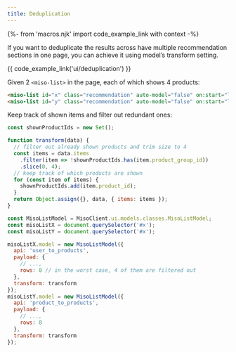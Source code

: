 ```yaml
---
title: Deduplication
---
```


{%- from 'macros.njk' import code_example_link with context -%}

If you want to deduplicate the results across have multiple recommendation sections in one page, you can achieve it using model’s transform setting.

{{ code_example_link('ui/deduplication') }}

Given 2 `<miso-list>` in the page, each of which shows 4 products:
```html
<miso-list id="x" class="recommendation" auto-model="false" on:start="load">...</miso-list>
<miso-list id="y" class="recommendation" auto-model="false" on:start="load">...</miso-list>
```

Keep track of shown items and filter out redundant ones:

```js
const shownProductIds = new Set();

function transform(data) {
  // filter out already shown products and trim size to 4
  const items = data.items
    .filter(item => !shownProductIds.has(item.product_group_id))
    .slice(0, 4);
  // keep track of which products are shown
  for (const item of items) {
    shownProductIds.add(item.product_id);
  }
  return Object.assign({}, data, { items: items });
}

const MisoListModel = MisoClient.ui.models.classes.MisoListModel;
const misoListX = document.querySelector('#x');
const misoListY = document.querySelector('#x');

misoListX.model = new MisoListModel({
  api: 'user_to_products',
  payload: {
    // ...,
    rows: 8 // in the worst case, 4 of them are filtered out
  },
  transform: transform
});
misoListY.model = new MisoListModel({
  api: 'product_to_products',
  payload: {
    // ...,
    rows: 8
  },
  transform: transform
});
```
